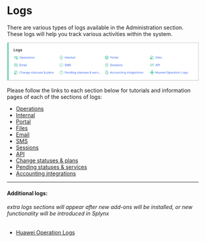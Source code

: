 Logs
====

There are various types of logs available in the Administration section. These logs will help you track various activities within the system.


![Logs](logs.png)

Please follow the links to each section below for tutorials and information pages of each of the sections of logs:

* [Operations](administration/logs/operations/operations.md)
* [Internal](administration/logs/internal/internal.md)
* [Portal](administration/logs/portal/portal.md)
* [Files](administration/logs/files/files.md)
* [Email](administration/logs/email/email.md)
* [SMS](administration/logs/sms/sms.md)
* [Sessions](administration/logs/sessions/sessions.md)
* [API](administration/logs/api/api.md)
* [Change statuses & plans](administration/logs/changes_statuses_plans/changes_statuses_plans.md)
* [Pending statuses & services](administration/logs/pending_statuses_and_services/pending_statuses_and_services.md)
* [Accounting integrations](administration/logs/accounting_integrations/accounting_integrations.md)

------------

#### Additional logs:
###### extra logs sections will appear after new add-ons will be installed, or new functionality will be introduced in Splynx

* [Huawei Operation Logs](administration/logs/huawei_operation_logs/huawei_operation_logs.md)
